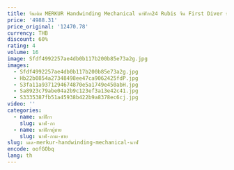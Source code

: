 ```yaml
---
title: จีนเดิม MERKUR Handwinding Mechanical นาฬิกา24 Rubis จีน First Diver นาฬิกา Relogio Masculino Pre-ขาย
price: '4988.31'
price_original: '12470.78'
currency: THB
discount: 60%
rating: 4
volume: 16
image: Sfdf4992257ae4db0b117b200b85e73a2g.jpg
images:
  - Sfdf4992257ae4db0b117b200b85e73a2g.jpg
  - Hb22b0854a27348498ee47ca9062425fdP.jpg
  - S3fa11a9371294674870e5a1749e450abH.jpg
  - Sa8923c79abe04a2b9c123ef3a13e42c41.jpg
  - S3335387fb51a45938b422b9a8378ec6cj.jpg
video: ''
categories:
  - name: นาฬิกา
    slug: นาฬ-กา
  - name: นาฬิกาผู้ชาย
    slug: นาฬ-กาผ-ชาย
slug: นเด-merkur-handwinding-mechanical-นาฬ
encode: oofGObq
lang: th
---
```

  